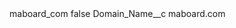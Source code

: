 <?xml version="1.0" encoding="UTF-8"?>
<CustomMetadata xmlns="http://soap.sforce.com/2006/04/metadata" xmlns:xsi="http://www.w3.org/2001/XMLSchema-instance" xmlns:xsd="http://www.w3.org/2001/XMLSchema">
    <label>maboard_com</label>
    <protected>false</protected>
    <values>
        <field>Domain_Name__c</field>
        <value xsi:type="xsd:string">maboard.com</value>
    </values>
</CustomMetadata>
